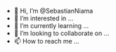 - 👋 Hi, I’m @SebastianNiama
- 👀 I’m interested in ...
- 🌱 I’m currently learning ...
- 💞️ I’m looking to collaborate on ...
- 📫 How to reach me ...

<!---
SebastianNiama/SebastianNiama is a ✨ special ✨ repository because its `README.md` (this file) appears on your GitHub profile.
You can click the Preview link to take a look at your changes.
--->
